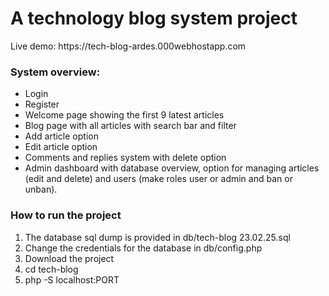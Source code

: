 <h1>A technology blog system project</h1>

<p>Live demo: https://tech-blog-ardes.000webhostapp.com</p>

<h3>System overview:</h3>
<ul>
  <li>Login</li>
  <li>Register</li>
  <li>Welcome page showing the first 9 latest articles</li>
  <li>Blog page with all articles with search bar and filter</li>
  <li>Add article option</li>
  <li>Edit article option</li>
  <li>Comments and replies system with delete option</li>
  <li>Admin dashboard with database overview, option for managing articles (edit and delete) and users (make roles user or admin and ban or unban).</li>
</ul>

<h3>How to run the project</h3>
<ol>
  <li>The database sql dump is provided in db/tech-blog 23.02.25.sql</li>
  <li>Change the credentials for the database in db/config.php</li>
  <li>Download the project</li>
  <li>cd tech-blog</li>
  <li>php -S localhost:PORT</li>
<ol>
